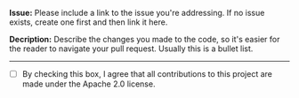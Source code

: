 **Issue:** Please include a link to the issue you're addressing. If no issue exists, create one first and then link it here.

**Decription:** Describe the changes you made to the code, so it's easier for the reader to navigate your pull request. Usually this is a bullet list.

---
* [ ] By checking this box, I agree that all contributions to this project are made under the Apache 2.0 license.
